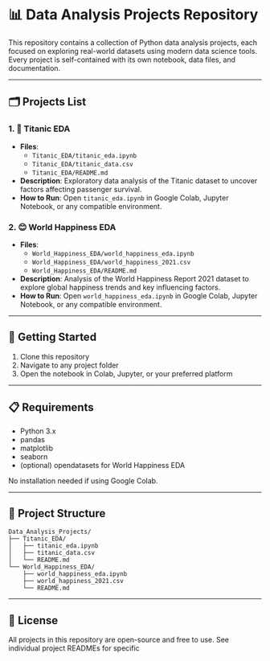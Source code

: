 # 📊 Data Analysis Projects Repository

This repository contains a collection of Python data analysis projects, each focused on exploring real-world datasets using modern data science tools. Every project is self-contained with its own notebook, data files, and documentation.

---

## 🗂 Projects List

### 1. 🚢 Titanic EDA

* **Files**:
  * `Titanic_EDA/titanic_eda.ipynb`
  * `Titanic_EDA/titanic_data.csv`
  * `Titanic_EDA/README.md`
* **Description**: Exploratory data analysis of the Titanic dataset to uncover factors affecting passenger survival.
* **How to Run**: Open `titanic_eda.ipynb` in Google Colab, Jupyter Notebook, or any compatible environment.

### 2. 😊 World Happiness EDA

* **Files**:
  * `World_Happiness_EDA/world_happiness_eda.ipynb`
  * `World_Happiness_EDA/world_happiness_2021.csv`
  * `World_Happiness_EDA/README.md`
* **Description**: Analysis of the World Happiness Report 2021 dataset to explore global happiness trends and key influencing factors.
* **How to Run**: Open `world_happiness_eda.ipynb` in Google Colab, Jupyter Notebook, or any compatible environment.

---

## 🚀 Getting Started

1. Clone this repository
2. Navigate to any project folder
3. Open the notebook in Colab, Jupyter, or your preferred platform

---

## 📋 Requirements

- Python 3.x
- pandas
- matplotlib
- seaborn
- (optional) opendatasets for World Happiness EDA

No installation needed if using Google Colab.

---

## 📜 Project Structure

```
Data_Analysis_Projects/
├── Titanic_EDA/
│   ├── titanic_eda.ipynb
│   ├── titanic_data.csv
│   └── README.md
└── World_Happiness_EDA/
    ├── world_happiness_eda.ipynb
    ├── world_happiness_2021.csv
    └── README.md
```

---

## 📄 License

All projects in this repository are open-source and free to use. See individual project READMEs for specific